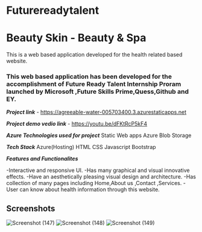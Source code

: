 # Futurereadytalent

# Beauty Skin - Beauty & Spa 

This is a web based application developed for the health related based website.

### This web based application has been developed for the accomplishment of Future Ready Talent Internship Proram launched by Microsoft ,Future Skills Prime,Quess,Github and EY.

***Project link*** - https://agreeable-water-005703400.3.azurestaticapps.net

***Project demo vedio link*** - https://youtu.be/dFKtRcP5kF4

***Azure Technologies used for project***
Static Web apps
Azure Blob Storage

***Tech Stack***
Azure(Hosting) 
HTML
CSS
Javascript
Bootstrap

***Features and Functionalites***

-Interactive and responsive UI.
-Has many graphical and visual innovative effects.
-Have an aesthetically pleasing visual design and architecture.
-Has collection of many pages including Home,About us ,Contact ,Services.
-User can know about health information through this website.

## Screenshots
![Screenshot (147)](https://github.com/ItaforJZ/Futurereadytalent/assets/107031739/3b3573c1-5095-463c-a727-7f811801833c)
![Screenshot (148)](https://github.com/ItaforJZ/Futurereadytalent/assets/107031739/b9516610-1f35-4f85-a7dd-1b51300176dc)
![Screenshot (149)](https://github.com/ItaforJZ/Futurereadytalent/assets/107031739/46b25191-982a-4885-8308-780faa7ce7e6)


